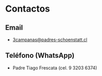 # Contactos

## Email

* 3campanas@padres-schoenstatt.cl

## Teléfono \(WhatsApp\)

* Padre Tiago Frescata \(cel. 9 3203 6374\)

